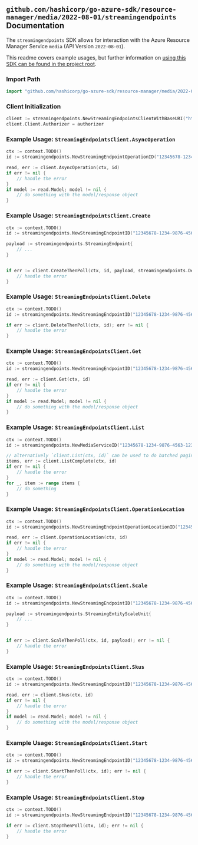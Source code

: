 
## `github.com/hashicorp/go-azure-sdk/resource-manager/media/2022-08-01/streamingendpoints` Documentation

The `streamingendpoints` SDK allows for interaction with the Azure Resource Manager Service `media` (API Version `2022-08-01`).

This readme covers example usages, but further information on [using this SDK can be found in the project root](https://github.com/hashicorp/go-azure-sdk/tree/main/docs).

### Import Path

```go
import "github.com/hashicorp/go-azure-sdk/resource-manager/media/2022-08-01/streamingendpoints"
```


### Client Initialization

```go
client := streamingendpoints.NewStreamingEndpointsClientWithBaseURI("https://management.azure.com")
client.Client.Authorizer = authorizer
```


### Example Usage: `StreamingEndpointsClient.AsyncOperation`

```go
ctx := context.TODO()
id := streamingendpoints.NewStreamingEndpointOperationID("12345678-1234-9876-4563-123456789012", "example-resource-group", "accountValue", "operationIdValue")

read, err := client.AsyncOperation(ctx, id)
if err != nil {
	// handle the error
}
if model := read.Model; model != nil {
	// do something with the model/response object
}
```


### Example Usage: `StreamingEndpointsClient.Create`

```go
ctx := context.TODO()
id := streamingendpoints.NewStreamingEndpointID("12345678-1234-9876-4563-123456789012", "example-resource-group", "accountValue", "streamingEndpointValue")

payload := streamingendpoints.StreamingEndpoint{
	// ...
}


if err := client.CreateThenPoll(ctx, id, payload, streamingendpoints.DefaultCreateOperationOptions()); err != nil {
	// handle the error
}
```


### Example Usage: `StreamingEndpointsClient.Delete`

```go
ctx := context.TODO()
id := streamingendpoints.NewStreamingEndpointID("12345678-1234-9876-4563-123456789012", "example-resource-group", "accountValue", "streamingEndpointValue")

if err := client.DeleteThenPoll(ctx, id); err != nil {
	// handle the error
}
```


### Example Usage: `StreamingEndpointsClient.Get`

```go
ctx := context.TODO()
id := streamingendpoints.NewStreamingEndpointID("12345678-1234-9876-4563-123456789012", "example-resource-group", "accountValue", "streamingEndpointValue")

read, err := client.Get(ctx, id)
if err != nil {
	// handle the error
}
if model := read.Model; model != nil {
	// do something with the model/response object
}
```


### Example Usage: `StreamingEndpointsClient.List`

```go
ctx := context.TODO()
id := streamingendpoints.NewMediaServiceID("12345678-1234-9876-4563-123456789012", "example-resource-group", "accountValue")

// alternatively `client.List(ctx, id)` can be used to do batched pagination
items, err := client.ListComplete(ctx, id)
if err != nil {
	// handle the error
}
for _, item := range items {
	// do something
}
```


### Example Usage: `StreamingEndpointsClient.OperationLocation`

```go
ctx := context.TODO()
id := streamingendpoints.NewStreamingEndpointOperationLocationID("12345678-1234-9876-4563-123456789012", "example-resource-group", "accountValue", "streamingEndpointValue", "operationIdValue")

read, err := client.OperationLocation(ctx, id)
if err != nil {
	// handle the error
}
if model := read.Model; model != nil {
	// do something with the model/response object
}
```


### Example Usage: `StreamingEndpointsClient.Scale`

```go
ctx := context.TODO()
id := streamingendpoints.NewStreamingEndpointID("12345678-1234-9876-4563-123456789012", "example-resource-group", "accountValue", "streamingEndpointValue")

payload := streamingendpoints.StreamingEntityScaleUnit{
	// ...
}


if err := client.ScaleThenPoll(ctx, id, payload); err != nil {
	// handle the error
}
```


### Example Usage: `StreamingEndpointsClient.Skus`

```go
ctx := context.TODO()
id := streamingendpoints.NewStreamingEndpointID("12345678-1234-9876-4563-123456789012", "example-resource-group", "accountValue", "streamingEndpointValue")

read, err := client.Skus(ctx, id)
if err != nil {
	// handle the error
}
if model := read.Model; model != nil {
	// do something with the model/response object
}
```


### Example Usage: `StreamingEndpointsClient.Start`

```go
ctx := context.TODO()
id := streamingendpoints.NewStreamingEndpointID("12345678-1234-9876-4563-123456789012", "example-resource-group", "accountValue", "streamingEndpointValue")

if err := client.StartThenPoll(ctx, id); err != nil {
	// handle the error
}
```


### Example Usage: `StreamingEndpointsClient.Stop`

```go
ctx := context.TODO()
id := streamingendpoints.NewStreamingEndpointID("12345678-1234-9876-4563-123456789012", "example-resource-group", "accountValue", "streamingEndpointValue")

if err := client.StopThenPoll(ctx, id); err != nil {
	// handle the error
}
```
